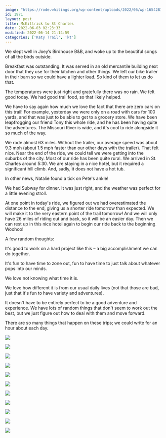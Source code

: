 ```yaml
---
image: "https://rode.whitings.org/wp-content/uploads/2022/06/wp-1654281432326.jpg"
id: 1971
layout: post
title: McKittrick to St Charles
date: 2022-06-03 02:23:33
modified: 2022-06-14 21:14:59
categories: ['Katy Trail', 'kt']
---
```



We slept well in Joey’s Birdhouse B&B, and woke up to the beautiful songs of all the birds outside.




Breakfast was outstanding. It was served in an old mercantile building next door that they use for their kitchen and other things. We left our bike trailer in their barn so we could have a lighter load. So kind of them to let us do that.




The temperatures were just right and gratefully there was no rain. We felt good today. We had good trail food, so that likely helped.




We have to say again how much we love the fact that there are zero cars on this trail! For example, yesterday we were only on a road with cars for 100 yards, and that was just to be able to get to a grocery store. We have been leapfrogging our friend Tony this whole ride, and he has been having quite the adventures. The Missouri River is wide, and it's cool to ride alongside it so much of the way.




We rode almost 63 miles. Without the trailer, our average speed was about 9.3 mph (about 1.5 mph faster than our other days with the trailer). That felt nice. Near the end of the ride, we could tell we were getting into the suburbs of the city. Most of our ride has been quite rural. We arrived in St. Charles around 5:30. We are staying in a nice hotel, but it required a significant hill climb. And, sadly, it does not have a hot tub. 




In other news, Natalie found a tick on Pete's ankle! 




We had Subway for dinner. It was just right, and the weather was perfect for a little evening stroll.




At one point in today's ride, we figured out we had overestimated the distance to the end, giving us a shorter ride tomorrow than expected. We will make it to the very eastern point of the trail tomorrow! And we will only have 26 miles of riding out and back, so it will be an easier day. Then we can rest up in this nice hotel again to begin our ride back to the beginning. Woohoo!




A few random thoughts:




It's good to work on a hard project like this – a big accomplishment we can do together.




It's fun to have time to zone out, fun to have time to just talk about whatever pops into our minds.




We love not knowing what time it is.




We love how different it is from our usual daily lives (not that those are bad, just that it's fun to have variety and adventures).




It doesn't have to be entirely perfect to be a good adventure and experience. We have lots of random things that don't seem to work out the best, but we just figure out how to deal with them and move forward.




There are so many things that happen on these trips; we could write for an hour about each day. 





![](https://rode.whitings.org/wp-content/uploads/2022/06/wp-1654218823185-scaled.jpg)


![](https://rode.whitings.org/wp-content/uploads/2022/06/wp-1654218823207-scaled.jpg)


![](https://rode.whitings.org/wp-content/uploads/2022/06/wp-1654218823237-scaled.jpg)


![](https://rode.whitings.org/wp-content/uploads/2022/06/wp-1654218823082-scaled.jpg)


![](https://rode.whitings.org/wp-content/uploads/2022/06/wp-1654218823054-scaled.jpg)


![](https://rode.whitings.org/wp-content/uploads/2022/06/wp-1654218823156-scaled.jpg)


![](https://rode.whitings.org/wp-content/uploads/2022/06/wp-1654218823021-scaled.jpg)


![](https://rode.whitings.org/wp-content/uploads/2022/06/wp-1654218822996-scaled.jpg)


![](https://rode.whitings.org/wp-content/uploads/2022/06/wp-1654218823133-scaled.jpg)


![](https://rode.whitings.org/wp-content/uploads/2022/06/wp-1654218823116-scaled.jpg)


![](https://rode.whitings.org/wp-content/uploads/2022/06/wp-1654218822953-scaled.jpg)


